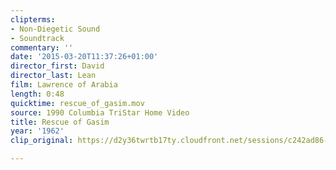 ```yaml
---
clipterms:
- Non-Diegetic Sound
- Soundtrack
commentary: ''
date: '2015-03-20T11:37:26+01:00'
director_first: David
director_last: Lean
film: Lawrence of Arabia
length: 0:48
quicktime: rescue_of_gasim.mov
source: 1990 Columbia TriStar Home Video
title: Rescue of Gasim
year: '1962'
clip_original: https://d2y36twrtb17ty.cloudfront.net/sessions/c242ad86-71fa-4956-b2d8-a9b3017399e5/cd8fcb83-3fde-470f-86f5-a9b3017399ee-1aa42230-c2a7-4631-b524-a9b301745641.mp4

---
```

